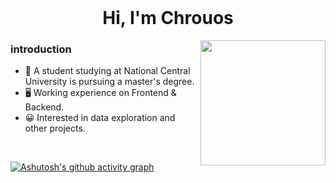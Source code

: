 <br clear="both">
<h1 align="center">Hi, I'm Chrouos </h1>

<div align="right">
 <img src="https://truth.bahamut.com.tw/s01/202302/dbd9c4b14a40e32478491dca5681330f.JPG" align="right" height="200" width="200" />
</div>  
 
### introduction  
+ 🏫 A student studying at National Central University is pursuing a master's degree.  
+ 🖥️ Working experience on Frontend & Backend.  
+ 😀 Interested in data exploration and other projects.  
  
<br/>  

[![Ashutosh's github activity graph](https://github-readme-activity-graph.vercel.app/graph?username=Chrouos&bg_color=f7f7f7&color=3b3b3b&line=d8abab&point=a80000&area=true&hide_border=true)](https://github.com/ashutosh00710/github-readme-activity-graph)


